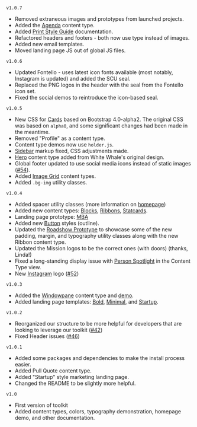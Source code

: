 ```v1.0.7```
- Removed extraneous images and prototypes from launched projects.
- Added the [Agenda](/content-types.html#agenda) content type.
- Added [Print Style Guide](/docs.html#print-style-guide) documentation.
- Refactored headers and footers - both now use type instead of images.
- Added new email templates.
- Moved landing page JS out of global JS files.

```v1.0.6```
- Updated Fontello - uses latest icon fonts available (most notably, Instagram is updated) and added the SCU seal.
- Replaced the PNG logos in the header with the seal from the Fontello icon set.
- Fixed the social demos to reintroduce the icon-based seal.


```v1.0.5```
- New CSS for [Cards](/content-types.html#card) based on Bootstrap 4.0-alpha2. The original CSS was based on `alpha0`, and some significant changes had been made in the meantime.
- Removed "Profile" as a content type.
- Content type demos now use `holder.js`.
- [Sidebar](/content-types.html#sidebar) markup fixed, CSS adjustments made.
- [Hero](/content-types.html#hero) content type added from White Whale's original design.
- Global footer updated to use social media icons instead of static images ([#54](https://github.com/santaclarauniversity/scu-web-assets/issues/54)).
- Added [Image Grid](/content-types.html#image-grid) content types.
- Added `.bg-img` utility classes.

```v1.0.4```
- Added spacer utility classes (more information on [homepage](/))
- Added new content types: [Blocks](/content-types.html#blocks), [Ribbons](/content-types.html#ribbons), [Statcards](/content-types.html#statcards).
- Landing page prototype: [MBA](/landing-pages/mba.html)
- Added new [Button](/content-types.html#button) styles (outline).
- Updated the [Roadshow Prototype](/demos/roadshow-comp.html) to showcase some of the new padding, margin, and typography utility classes along with the new Ribbon content type.
- Updated the Mission logos to be the correct ones (with doors) (thanks, Linda!)
- Fixed a long-standing display issue with [Person Spotlight](/content-types.html#person-spotlight) in the Content Type view.
- New [Instagram](/content-types.html#social-icons) logo ([#52](https://github.com/santaclarauniversity/scu-web-assets/issues/52))

```v1.0.3```
- Added the [Windowpane](/content-types.html#windowpane) content type and [demo](/demos/roadshow-comp.html).
- Added landing page templates: [Bold](/landing-pages/bold.html), [Minimal](/landing-pages/minimal.html), and [Startup](/landing-pages/startup.html).

```v1.0.2```
- Reorganized our structure to be more helpful for developers that are looking to leverage our toolkit ([#42](https://github.com/santaclarauniversity/scu-web-assets/issues/42))
- Fixed Header issues ([#46](https://github.com/santaclarauniversity/scu-web-assets/issues/46))

```v1.0.1```
- Added some packages and dependencies to make the install process easier.
- Added Pull Quote content type.
- Added "Startup" style marketing landing page.
- Changed the README to be slightly more helpful.

```v1.0```
- First version of toolkit
- Added content types, colors, typography demonstration, homepage demo, and other documentation.
